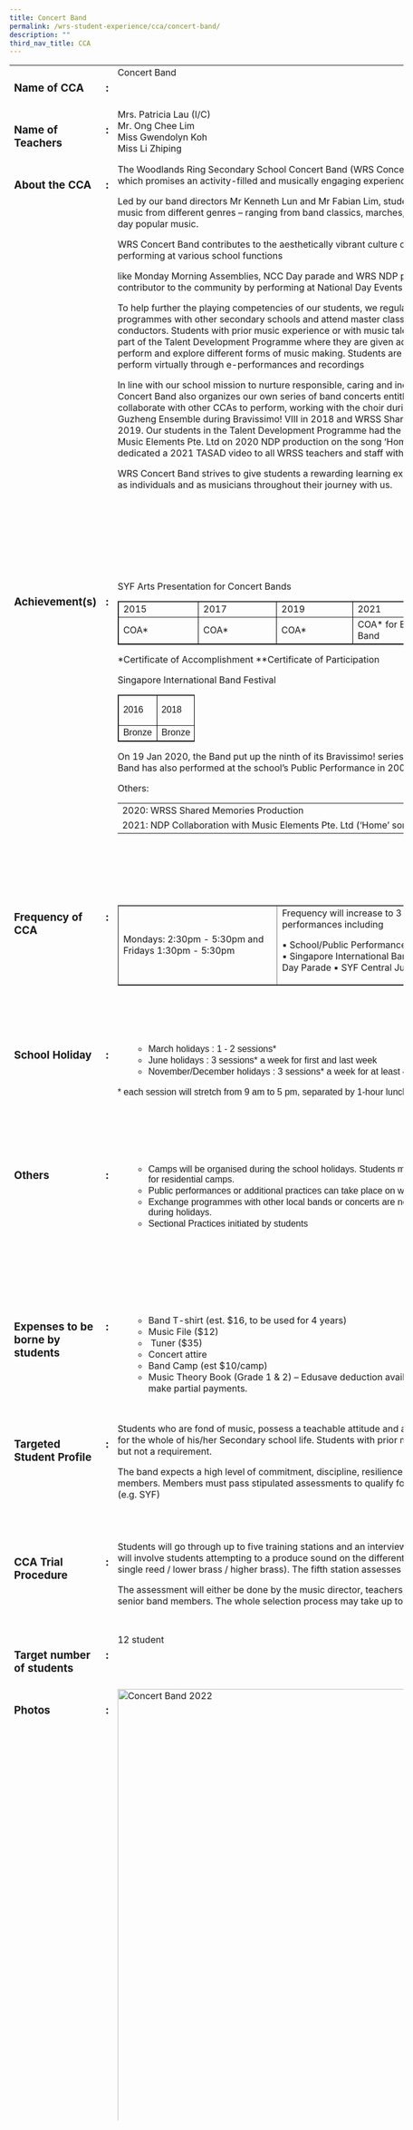 ```yaml
---
title: Concert Band
permalink: /wrs-student-experience/cca/concert-band/
description: ""
third_nav_title: CCA
---
```

<div>
<table style="width: 696px; height: 3624px;">
<tbody>
<tr style="height: 63px;">
<td style="width: 152.444px; height: 62px;" valign="top">
<h3>Name of CCA</h3>
</td>
<td style="width: 7.55556px; height: 62px;" valign="top">
<h3>:</h3>
</td>
<td style="width: 515.111px; height: 62px;" valign="top">Concert Band</td>
</tr>
<tr style="height: 93px;">
<td style="width: 152.444px; height: 93px;" valign="top">
<h3>Name of Teachers</h3>
</td>
<td style="width: 7.55556px; height: 93px;" valign="top">
<h3>:</h3>
</td>
<td style="width: 515.111px; height: 93px;" valign="top">Mrs. Patricia Lau (I/C)<br>
Mr. Ong Chee Lim<br>
Miss Gwendolyn Koh<br>
Miss Li Zhiping</td>
</tr>
<tr style="height: 735px;">
<td style="width: 152.444px; height: 650px;" valign="top">
<h3>About the CCA</h3>
</td>
<td style="width: 7.55556px; height: 650px;" valign="top">
<h3>:</h3>
</td>
<td style="width: 515.111px; height: 650px;" valign="top">The Woodlands Ring Secondary School Concert Band (WRS Concert Band) is a dynamic CCA which promises an activity-filled and musically engaging experience for our students.

Led by our band directors Mr Kenneth Lun and Mr Fabian Lim, students are exposed to a variety of music from different genres – ranging from band classics, marches, oldies to K-pop and modern-day popular music.

WRS Concert Band contributes to the aesthetically vibrant culture of the school by regularly performing at various school functions

<span style="font-weight: 400;">like Monday Morning Assemblies, NCC Day parade and WRS NDP parade. We are also an active contributor to the community by performing at National Day Events organized by Woodlands CC.&nbsp;</span>

To help further the playing competencies of our students, we regularly participate in exchange programmes with other secondary schools and attend master classes by professional tutors and conductors. Students with prior music experience or with music talent may also be invited to be part of the Talent Development Programme where they are given additional opportunities to perform and explore different forms of music making. Students are also given the opportunity to perform virtually through e-performances and recordings

In line with our school mission to nurture responsible, caring and independent individuals, WRS Concert Band also organizes our own series of band concerts entitled BRAVISSIMO! We frequently collaborate with other CCAs to perform, working with the choir during Bravissimo! VII in 2017, the Guzheng Ensemble during Bravissimo! VIII in 2018 and WRSS Shared Memories Production in 2019. Our students in the Talent Development Programme had the opportunity to collaborate with Music Elements Pte. Ltd on 2020 NDP production on the song ‘Home’. Our senior band had also dedicated a 2021 TASAD video to all WRSS teachers and staff with the song, ‘Spirited Away’.

WRS Concert Band strives to give students a rewarding learning experience where they can grow as individuals and as musicians throughout their journey with us.</td>
</tr>
<tr style="height: 556px;">
<td style="width: 152.444px; height: 450px;" valign="top">
<h3>Achievement(s)</h3>
</td>
<td style="width: 7.55556px; height: 450px;" valign="top">
<h3>:</h3>
</td>
<td style="width: 515.111px; height: 450px;" valign="top">SYF Arts Presentation for Concert Bands
<table class="aligncenter" style="width: 111.765%; border-collapse: collapse; border-color: #000000;" border="1">
<tbody>
<tr>
<td style="width: 16.8864%;">2015</td>
<td style="width: 16.4807%;">2017</td>
<td style="width: 16.0752%;">2019</td>
<td style="width: 62.3225%;">2021</td>
</tr>
<tr>
<td style="width: 16.8864%;">COA*</td>
<td style="width: 16.4807%;">COA*</td>
<td style="width: 16.0752%;">COA*</td>
<td style="width: 62.3225%;">COA* for Evaluation Band
**COP for Development Band</td>
</tr>
</tbody>
</table>
*Certificate of Accomplishment
**Certificate of Participation

Singapore International Band Festival
<table style="width: 136px; border-color: #000000;" border="1">
<tbody>
<tr style="height: 53px;">
<td style="height: 53px; width: 60px;"><span style="font-family: 'trebuchet ms', geneva, sans-serif;">2016</span></td>
<td style="height: 53px; width: 60px;"><span style="font-family: 'trebuchet ms', geneva, sans-serif;">2018</span></td>
</tr>
<tr style="height: 26.9648px;">
<td style="height: 26.9648px; width: 60px;"><span style="font-family: 'trebuchet ms', geneva, sans-serif;">Bronze</span></td>
<td style="height: 26.9648px; width: 60px;"><span style="font-family: 'trebuchet ms', geneva, sans-serif;">Bronze</span></td>
</tr>
</tbody>
</table>
On 19 Jan 2020, the Band put up the ninth of its Bravissimo! series of concerts, Bravissimo! IX. The Band has also performed at the school’s Public Performance in 2008, 2010, 2012, 2016 and 2020.

<span style="font-weight: 400;">Others:</span>
<table>
<tbody>
<tr>
<td><span style="font-weight: 400;">2020: WRSS Shared Memories Production</span></td>
</tr>
<tr>
<td><span style="font-weight: 400;">2021: NDP Collaboration with Music Elements Pte. Ltd (‘Home’ song)</span></td>
</tr>
</tbody>
</table>
</td>
</tr>
<tr style="height: 243px;">
<td style="width: 152.444px; height: 243px;" valign="top">
<h3>Frequency of CCA</h3>
</td>
<td style="width: 7.55556px; height: 243px;" valign="top">
<h3><b>:
</b></h3>
</td>
<td style="width: 515.111px; height: 243px;" valign="top">
<table style="border-collapse: collapse; width: 100%;" border="1">
<tbody>
<tr>
<td style="width: 37.4485%;">Mondays: 2:30pm - 5:30pm
and
Fridays 1:30pm - 5:30pm</td>
<td style="width: 62.5515%;">Frequency will increase to 3 times per week close to major performances including

▪ School/Public Performances/Concerts
▪ Band Investiture
▪ Singapore International Band Festival
▪ School’s National Day Parade
▪ SYF Central Judging for Concert Bands</td>
</tr>
</tbody>
</table>
</td>
</tr>
<tr style="height: 212px;">
<td style="width: 152.444px; height: 212px;" valign="top">
<h3><b>School Holiday
</b></h3>
</td>
<td style="width: 7.55556px; height: 212px;" valign="top">
<h3><b>:
</b></h3>
</td>
<td style="width: 515.111px; height: 212px;" valign="top">
<ul>
 	<li style="list-style-type: none;">
<ul>
 	<li><span style="font-family: 'trebuchet ms', geneva, sans-serif;">March holidays : 1 - 2 sessions*</span></li>
 	<li><span style="font-family: 'trebuchet ms', geneva, sans-serif;">June holidays : 3 sessions* a week for first and last week</span></li>
 	<li><span style="font-family: 'trebuchet ms', geneva, sans-serif;">November/December holidays : 3 sessions* a week for at least 4 weeks</span></li>
</ul>
</li>
</ul>
<span style="font-family: 'trebuchet ms', geneva, sans-serif;">* each session will stretch from 9 am to 5 pm, separated by</span>
<span style="font-family: 'trebuchet ms', geneva, sans-serif;">1-hour lunch breaks</span></td>
</tr>
<tr style="height: 267px;">
<td style="width: 152.444px; height: 267px;" valign="top">
<h3><b>Others
</b></h3>
</td>
<td style="width: 7.55556px; height: 267px;" valign="top">
<h3><b>:
</b></h3>
</td>
<td style="width: 515.111px; height: 267px;" valign="top">
<ul>
 	<li style="list-style-type: none;">
<ul>
 	<li><span style="font-family: 'trebuchet ms', geneva, sans-serif;">Camps will be organised during the school holidays.</span>
<span style="font-family: 'trebuchet ms', geneva, sans-serif;">Students may be expected to stay overnight for residential camps.</span></li>
 	<li><span style="font-family: 'trebuchet ms', geneva, sans-serif;">Public performances or additional practices can take place on weekends.</span></li>
 	<li><span style="font-family: 'trebuchet ms', geneva, sans-serif;">Exchange programmes with other local bands or concerts are normally planned on Saturdays or during holidays.</span></li>
 	<li><span style="font-family: 'trebuchet ms', geneva, sans-serif;">Sectional Practices initiated by students</span></li>
</ul>
</li>
</ul>
</td>
</tr>
<tr style="height: 207px;">
<td style="width: 152.444px; height: 207px;" valign="top">
<h3>Expenses to be borne by students</h3>
</td>
<td style="width: 7.55556px; height: 207px;" valign="top">
<h3>:</h3>
</td>
<td style="width: 515.111px; height: 207px;" valign="top">
<ul>
 	<li style="list-style-type: none;">
<ul>
 	<li>Band T-shirt (est. $16, to be used for 4 years)</li>
 	<li>Music File ($12)</li>
 	<li>&nbsp;Tuner ($35)</li>
 	<li>Concert attire</li>
 	<li>Band Camp (est $10/camp)</li>
 	<li>Music Theory Book (Grade 1 &amp; 2) – Edusave deduction available
Note: FAS students will make partial payments.</li>
</ul>
</li>
</ul>
</td>
</tr>
<tr style="height: 207.914px;">
<td style="width: 152.444px; height: 207px;" valign="top">
<h3>Targeted Student Profile</h3>
</td>
<td style="width: 7.55556px; height: 207px;" valign="top">
<h3>:</h3>
</td>
<td style="width: 515.111px; height: 207px;" valign="top">Students who are fond of music, possess a teachable attitude and are willing to commit to the CCA for the whole of his/her Secondary school life. Students with prior music experience are preferred, but not a requirement.

The band expects a high level of commitment, discipline, resilience and accountability from its members. Members must pass stipulated assessments to qualify for participation in performances (e.g. SYF)</td>
</tr>
<tr style="height: 164px;">
<td style="width: 152.444px; height: 164px;" valign="top">
<h3>CCA Trial Procedure</h3>
</td>
<td style="width: 7.55556px; height: 164px;" valign="top">
<h3>:</h3>
</td>
<td style="width: 515.111px; height: 164px;" valign="top">Students will go through up to five training stations and an interview. The first four training stations will involve students attempting to a produce sound on the different instrument groups (flute / single reed / lower brass / higher brass). The fifth station assesses students’ rhythm and tone.

The assessment will either be done by the music director, teachers, or recorded with the help of senior band members. The whole selection process may take up to 1.5 hours to complete.</td>
</tr>
<tr style="height: 90px;">
<td style="width: 152.444px; height: 90px;" valign="top">
<h3>Target number of students</h3>
</td>
<td style="width: 7.55556px; height: 90px;" valign="top">
<h3>:</h3>
</td>
<td style="width: 515.111px; height: 90px;" valign="top"><span style="font-weight: 400;">12 student</span></td>
</tr>
<tr style="height: 889px;">
<td style="width: 152.444px; height: 889px;" valign="top">
<h3>Photos</h3>
</td>
<td style="width: 7.55556px; height: 889px;" valign="top">
<h3><strong>:</strong></h3>
</td>
<td style="width: 515.111px; height: 889px;" valign="top"><img class="size-full wp-image-9287" src="https://woodlandsringsec-moe-edu-sg-admin.cwp.sg/wp-content/uploads/2022/01/Concert-Band-2022-scaled.jpg" alt="Concert Band 2022" width="752" height="2560"></td>
</tr>
</tbody>
</table>
</div>